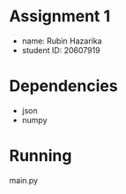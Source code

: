 # Assignment 1

* name: Rubin Hazarika
* student ID: 20607919

# Dependencies 

* json
* numpy

# Running 
main.py
